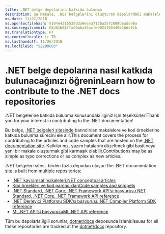 ```yaml
---
title: .NET belge depolarına katkıda bulunma
description: Bu makale, .NET belgelerini oluşturan depolardaki makalelere ve kod örneklerine katkıda bulunma sürecini ele alır.
ms.date: 11/07/2018
ms.openlocfilehash: 9104e4215538d2a9eeea7128a2572608b6adde8a
ms.sourcegitcommit: 68d81b61ffa60aba16acfed023760449e16de91b
ms.translationtype: HT
ms.contentlocale: tr-TR
ms.lasthandoff: 11/26/2018
ms.locfileid: "52299603"
---
```

# <a name="learn-how-to-contribute-to-the-net-docs-repositories"></a><span data-ttu-id="25cd5-103">.NET belge depolarına nasıl katkıda bulunacağınızı öğrenin</span><span class="sxs-lookup"><span data-stu-id="25cd5-103">Learn how to contribute to the .NET docs repositories</span></span>

<span data-ttu-id="25cd5-104">.NET belgelerine katkıda bulunma konusundaki ilginiz için teşekkürler!</span><span class="sxs-lookup"><span data-stu-id="25cd5-104">Thank you for your interest in contributing to the .NET documentation!</span></span>

<span data-ttu-id="25cd5-105">Bu belge, [.NET belgeleri sitesinde](https://docs.microsoft.com/dotnet) barındırılan makalelere ve kod örneklerine katkıda bulunma sürecini ele alır.</span><span class="sxs-lookup"><span data-stu-id="25cd5-105">This document covers the process for contributing to the articles and code samples that are hosted on the [.NET documentation site](https://docs.microsoft.com/dotnet).</span></span> <span data-ttu-id="25cd5-106">Katkılarınız, yazım hatalarını düzeltmek gibi basit veya yeni bir makale oluşturmak gibi karmaşık olabilir.</span><span class="sxs-lookup"><span data-stu-id="25cd5-106">Contributions may be as simple as typo corrections or as complex as new articles.</span></span>

<span data-ttu-id="25cd5-107">.NET belgeleri sitesi, birden fazla depodan oluşur:</span><span class="sxs-lookup"><span data-stu-id="25cd5-107">The .NET documentation site is built from multiple repositories:</span></span>

- [<span data-ttu-id="25cd5-108">.NET kavramsal makaleleri</span><span class="sxs-lookup"><span data-stu-id="25cd5-108">.NET conceptual articles</span></span>](https://github.com/dotnet/docs)
- [<span data-ttu-id="25cd5-109">Kod örnekleri ve kod parçacıkları</span><span class="sxs-lookup"><span data-stu-id="25cd5-109">Code samples and snippets</span></span>](https://github.com/dotnet/samples)
- [<span data-ttu-id="25cd5-110">.NET Standard, .NET Core, .NET Framework API’si başvurusu</span><span class="sxs-lookup"><span data-stu-id="25cd5-110">.NET Standard, .NET Core, .NET Framework API reference</span></span>](https://github.com/dotnet/dotnet-api-docs)
- [<span data-ttu-id="25cd5-111">.NET Derleyici Platformu SDK’sı başvurusu</span><span class="sxs-lookup"><span data-stu-id="25cd5-111">.NET Compiler Platform SDK reference</span></span>](https://github.com/dotnet/roslyn-api-docs)
- [<span data-ttu-id="25cd5-112">ML.NET API’si başvurusu</span><span class="sxs-lookup"><span data-stu-id="25cd5-112">ML.NET API reference</span></span>](https://github.com/dotnet/ml-api-docs)

<span data-ttu-id="25cd5-113">Tüm bu depolarla ilgili sorunlar, [dotnet/docs](https://github.com/dotnet/docs/issues) deposunda izlenir.</span><span class="sxs-lookup"><span data-stu-id="25cd5-113">Issues for all these repositories are tracked at the [dotnet/docs](https://github.com/dotnet/docs/issues) repository.</span></span>
